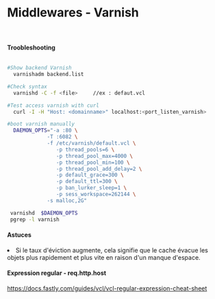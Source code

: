 Middlewares - Varnish
==
<br/>

#### Troobleshooting

```bash

#Show backend Varnish
  varnishadm backend.list

#Check syntax
  varnishd -C -f <file> 	//ex : defaut.vcl

#Test access varnish with curl
  curl -I -H "Host: <domainname>" localhost:<port_listen_varnish>

#boot varnish manually
  DAEMON_OPTS="-a :80 \
             -T :6082 \
             -f /etc/varnish/default.vcl \
                -p thread_pools=6 \
                -p thread_pool_max=4000 \
                -p thread_pool_min=100 \
                -p thread_pool_add_delay=2 \
                -p default_grace=300 \
                -p default_ttl=300 \
                -p ban_lurker_sleep=1 \
                -p sess_workspace=262144 \
             -s malloc,2G"

 varnishd  $DAEMON_OPTS
 pgrep -l varnish

```

#### Astuces

<li> Si le taux d'éviction augmente, cela signifie que le cache évacue les objets plus rapidement et plus vite en raison d'un manque d'espace.

#### Expression regular - req.http.host

https://docs.fastly.com/guides/vcl/vcl-regular-expression-cheat-sheet
